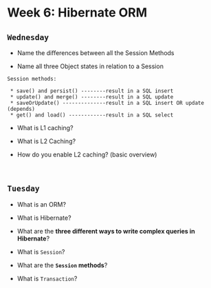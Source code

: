 # Week 6: Hibernate ORM

## `Wednesday`
- Name the differences between all the Session Methods

- Name all three Object states in relation to a Session

```
Session methods:

 * save() and persist() --------result in a SQL insert
 * update() and merge() --------result in a SQL update
 * saveOrUpdate() --------------result in a SQL insert OR update (depends)
 * get() and load() ------------result in a SQL select
```

- What is L1 caching?

- What is L2 Caching?

- How do you enable L2 caching? (basic overview)

<br>

## `Tuesday`
- What is an ORM?

- What is Hibernate?

- What are the **three different ways to write complex queries in Hibernate**?

- What is `Session`?

- What are the **`Session` methods**?

- What is `Transaction`?
